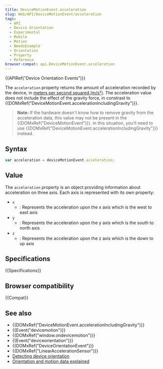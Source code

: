 ```yaml
---
title: DeviceMotionEvent.acceleration
slug: Web/API/DeviceMotionEvent/acceleration
tags:
  - API
  - Device Orientation
  - Experimental
  - Mobile
  - Motion
  - NeedsExample
  - Orientation
  - Property
  - Reference
browser-compat: api.DeviceMotionEvent.acceleration
---
```

{{APIRef("Device Orientation Events")}}

The `acceleration` property returns the amount of acceleration recorded by
the device, in [meters
per second squared (m/s²)](https://en.wikipedia.org/wiki/Meter_per_second_squared). The acceleration value does not include the effect of
the gravity force, in constrast to
{{DOMxRef("DeviceMotionEvent.accelerationIncludingGravity")}}.

> **Note:** If the hardware doesn't know how to remove gravity from the
> acceleration data, this value may not be present in the
> {{DOMxRef("DeviceMotionEvent")}}. In this situation, you'll need to use
> {{DOMxRef("DeviceMotionEvent.accelerationIncludingGravity")}} instead.

## Syntax

```js
var acceleration = deviceMotionEvent.acceleration;
```

## Value

The `acceleration` property is an object providing information about
acceleration on three axis. Each axis is represented with its own property:

- `x`
  - : Represents the acceleration upon the x axis which is the west to east axis
- `y`
  - : Represents the acceleration upon the y axis which is the south to north axis
- `z`
  - : Represents the acceleration upon the z axis which is the down to up axis

## Specifications

{{Specifications}}

## Browser compatibility

{{Compat}}

## See also

- {{DOMxRef("DeviceMotionEvent.accelerationIncludingGravity")}}
- {{Event("devicemotion")}}
- {{DOMxRef("window.ondevicemotion")}}
- {{Event("deviceorientation")}}
- {{DOMxRef("DeviceOrientationEvent")}}
- {{DOMxRef("LinearAccelerationSensor")}}
- [Detecting device
  orientation](/en-US/docs/Web/Events/Detecting_device_orientation)
- [Orientation and motion data
  explained](/en-US/docs/Web/Events/Orientation_and_motion_data_explained "Orientation and motion data explained")
